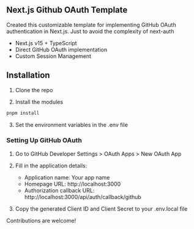 ## Next.js Github OAuth Template

Created this customizable template for implementing GitHub OAuth authentication in Next.js. Just to avoid the complexity of next-auth

- Next.js v15 + TypeScript
- Direct GitHub OAuth implementation
- Custom Session Management

## Installation

1. Clone the repo

2. Install the modules

```bash
pnpm install
```

3. Set the environment variables in the .env file

### Setting Up GitHub OAuth

1. Go to GitHub Developer Settings > OAuth Apps > New OAuth App

2. Fill in the application details:

   - Application name: Your app name
   - Homepage URL: http://localhost:3000
   - Authorization callback URL: http://localhost:3000/api/auth/callback/github

3. Copy the generated Client ID and Client Secret to your .env.local file

Contributions are welcome!
